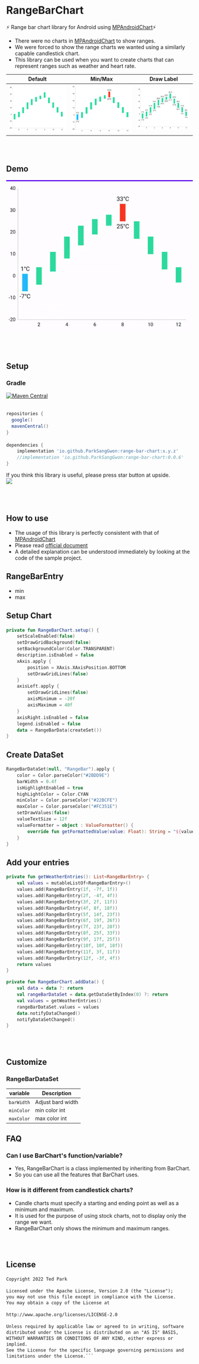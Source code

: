 # RangeBarChart 
⚡ Range bar chart library for Android using [MPAndroidChart](https://github.com/PhilJay/MPAndroidChart)⚡

- There were no charts in [MPAndroidChart](https://github.com/PhilJay/MPAndroidChart)  to show ranges.
- We were forced to show the range charts we wanted using a similarly capable candlestick chart.
- This library can be used when you want to create charts that can represent ranges such as weather and heart rate.


|    Default    |    Min/Max    |    Draw Label    |
| :----------------:| :----------------: | :----------------: |
|![](art/range_bar.png) |![](art/min_max.png) |![](art/draw_label.png)| 
</br></br>

## Demo
![](art/highlight.gif)

</br></br>

## Setup

### Gradle
[![Maven Central](https://img.shields.io/maven-central/v/io.github.ParkSangGwon/range-bar-chart.svg?label=Maven%20Central)](https://search.maven.org/search?q=g:%22io.github.ParkSangGwon%22%20AND%20a:%range-bar-chart%22)

```gradle

repositories {
  google()
  mavenCentral()
}

dependencies {
    implementation 'io.github.ParkSangGwon:range-bar-chart:x.y.z'
    //implementation 'io.github.ParkSangGwon:range-bar-chart:0.0.6'
}

```

If you think this library is useful, please press star button at upside. </br>
<img src="https://phaser.io/content/news/2015/09/10000-stars.png" width="200">

</br></br>

## How to use
- The usage of this library is perfectly consistent with that of [MPAndroidChart](https://github.com/PhilJay/MPAndroidChart)
- Please read [official document](https://weeklycoding.com/mpandroidchart-documentation/)
- A detailed explanation can be understood immediately by looking at the code of the sample project.

## RangeBarEntry
- min
- max

## Setup Chart
```kotlin
private fun RangeBarChart.setup() {
    setScaleEnabled(false)
    setDrawGridBackground(false)
    setBackgroundColor(Color.TRANSPARENT)
    description.isEnabled = false
    xAxis.apply {
        position = XAxis.XAxisPosition.BOTTOM
        setDrawGridLines(false)
    }
    axisLeft.apply {
        setDrawGridLines(false)
        axisMinimum = -20f
        axisMaximum = 40f
    }
    axisRight.isEnabled = false
    legend.isEnabled = false
    data = RangeBarData(createSet())
}
```

## Create DataSet
```kotlin
RangeBarDataSet(null, "RangeBar").apply {
    color = Color.parseColor("#2BDD9E")
    barWidth = 0.4f
    isHighlightEnabled = true
    highLightColor = Color.CYAN
    minColor = Color.parseColor("#22BCFE")
    maxColor = Color.parseColor("#FC351E")
    setDrawValues(false)
    valueTextSize = 12f
    valueFormatter = object : ValueFormatter() {
        override fun getFormattedValue(value: Float): String = "${value.toInt()}°C"
    }
}
```
## Add your entries
```kotlin
private fun getWeatherEntries(): List<RangeBarEntry> {
    val values = mutableListOf<RangeBarEntry>()
    values.add(RangeBarEntry(1f, -7f, 1f))
    values.add(RangeBarEntry(2f, -4f, 4f))
    values.add(RangeBarEntry(3f, 2f, 11f))
    values.add(RangeBarEntry(4f, 8f, 18f))
    values.add(RangeBarEntry(5f, 14f, 23f))
    values.add(RangeBarEntry(6f, 19f, 26f))
    values.add(RangeBarEntry(7f, 23f, 28f))
    values.add(RangeBarEntry(8f, 25f, 33f))
    values.add(RangeBarEntry(9f, 17f, 25f))
    values.add(RangeBarEntry(10f, 10f, 18f))
    values.add(RangeBarEntry(11f, 3f, 11f))
    values.add(RangeBarEntry(12f, -3f, 4f))
    return values
}
```
```kotlin
private fun RangeBarChart.addData() {
    val data = data ?: return
    val rangeBarDataSet = data.getDataSetByIndex(0) ?: return
    val values = getWeatherEntries()
    rangeBarDataSet.values = values
    data.notifyDataChanged()
    notifyDataSetChanged()
}
```

</br></br>


## Customize
### RangeBarDataSet

|      variable        |    Description    | 
| ----------------------- | ---------------- |
| `barWidth` | Adjust bard width |
| `minColor` | min color int |
| `maxColor` | max color int |

## FAQ

### Can I use BarChart's function/variable?
- Yes, RangeBarChart is a class implemented by inheriting from BarChart.
- So you can use all the features that BarChart uses.


### How is it different from candlestick charts?
- Candle charts must specify a starting and ending point as well as a minimum and maximum.
- It is used for the purpose of using stock charts, not to display only the range we want.
- RangeBarChart only shows the minimum and maximum ranges.

</br></br>

## License

````code
Copyright 2022 Ted Park

Licensed under the Apache License, Version 2.0 (the "License");
you may not use this file except in compliance with the License.
You may obtain a copy of the License at

http://www.apache.org/licenses/LICENSE-2.0

Unless required by applicable law or agreed to in writing, software
distributed under the License is distributed on an "AS IS" BASIS,
WITHOUT WARRANTIES OR CONDITIONS OF ANY KIND, either express or implied.
See the License for the specific language governing permissions and
limitations under the License.```
````
